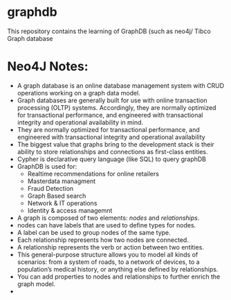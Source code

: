 # graphdb
This repository contains the learning of GraphDB (such as neo4j/ Tibco Graph database

# Neo4J Notes:

* A graph database is an online database management system with CRUD operations working on a graph data model.
* Graph databases are generally built for use with online transaction processing (OLTP) systems. Accordingly, they are normally optimized for transactional performance, and engineered with transactional integrity and operational availability in mind.
* They are normally optimized for transactional performance, and engineered with transactional integrity and operational availability
* The biggest value that graphs bring to the development stack is their ability to store relationships and connections as first-class entities.
* Cypher is declarative query language (like SQL) to query graphDB
* GraphDB is used for:
  * Realtime recommendations for online retailers
  * Masterdata managment
  * Fraud Detection
  * Graph Based search
  * Network & IT operations
  * Identity & access managemnt
* A graph is composed of two elements: _nodes_ and _relationships_.
* nodes can have labels that are used to define types for nodes.
* A label can be used to group nodes of the same type.
* Each relationship represents how two nodes are connected. 
* A relationship represents the verb or action between two entities. 
* This general-purpose structure allows you to model all kinds of scenarios: from a system of roads, to a network of devices, to a population’s medical history, or anything else defined by relationships.
* You can add properties to nodes and relationships to further enrich the graph model.
* 
